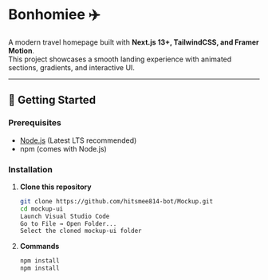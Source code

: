 # Bonhomiee ✈️

A modern travel homepage built with **Next.js 13+, TailwindCSS, and Framer Motion**.  
This project showcases a smooth landing experience with animated sections, gradients, and interactive UI.

---

## 🚀 Getting Started

### Prerequisites
- [Node.js](https://nodejs.org/) (Latest LTS recommended)
- npm (comes with Node.js)

### Installation

1. **Clone this repository**
   ```bash
   git clone https://github.com/hitsmee814-bot/Mockup.git
   cd mockup-ui
   Launch Visual Studio Code
   Go to File → Open Folder...
   Select the cloned mockup-ui folder

2. **Commands**
    ```bash
    npm install
    npm install
